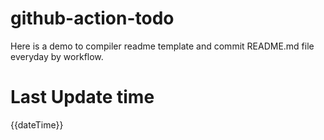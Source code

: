 # github-action-todo

Here is a demo to compiler readme template and commit README.md file everyday by workflow.

# Last Update time

{{dateTime}}
